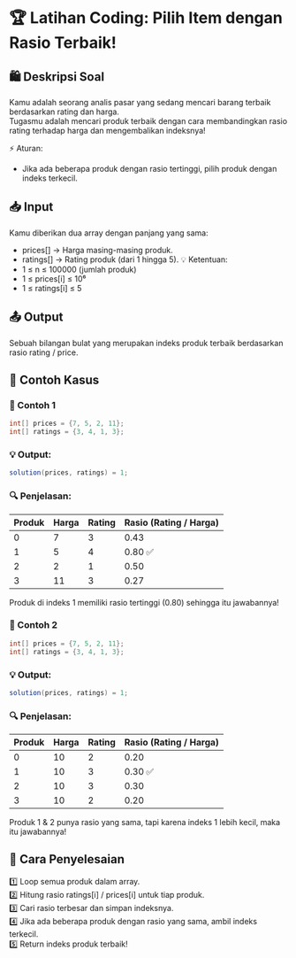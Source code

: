 
# 🏆 Latihan Coding: Pilih Item dengan Rasio Terbaik!

## 🛍 Deskripsi Soal
Kamu adalah seorang analis pasar yang sedang mencari barang terbaik berdasarkan rating dan harga.  
Tugasmu adalah mencari produk terbaik dengan cara membandingkan rasio rating terhadap harga dan mengembalikan indeksnya!

⚡ Aturan:
- Jika ada beberapa produk dengan rasio tertinggi, pilih produk dengan indeks terkecil.

## 📥 Input
Kamu diberikan dua array dengan panjang yang sama:
- prices[] → Harga masing-masing produk.
- ratings[] → Rating produk (dari 1 hingga 5).
  💡 Ketentuan:
- 1 ≤ n ≤ 100000 (jumlah produk)
- 1 ≤ prices[i] ≤ 10⁶
- 1 ≤ ratings[i] ≤ 5

## 📤 Output
Sebuah bilangan bulat yang merupakan indeks produk terbaik berdasarkan rasio rating / price.

## 📌 Contoh Kasus
### 🎯 Contoh 1
```java
int[] prices = {7, 5, 2, 11};
int[] ratings = {3, 4, 1, 3};
```

### 💡 Output:
```java
solution(prices, ratings) = 1;
```

### 🔍 Penjelasan:
| Produk | Harga | Rating | Rasio (Rating / Harga) |
|--------|-------|--------|-----------------------|
| 0      | 7     | 3      | 0.43                  |
| 1      | 5     | 4      | 0.80  ✅              |
| 2      | 2     | 1      | 0.50                  |
| 3      | 11    | 3      | 0.27                  |

Produk di indeks 1 memiliki rasio tertinggi (0.80) sehingga itu jawabannya!



### 🎯 Contoh 2
```java
int[] prices = {7, 5, 2, 11};
int[] ratings = {3, 4, 1, 3};
```

### 💡 Output:
```java
solution(prices, ratings) = 1;
```

### 🔍 Penjelasan:
| Produk | Harga | Rating | Rasio (Rating / Harga) |
|--------|-------|--------|-----------------------|
| 0      | 10    | 2      | 0.20                  |
| 1      | 10    | 3      | 0.30  ✅              |
| 2      | 10    | 3      | 0.30                  |
| 3      | 10    | 2      | 0.20                  |

Produk 1 & 2 punya rasio yang sama, tapi karena indeks 1 lebih kecil, maka itu jawabannya!


## 🚀 Cara Penyelesaian
1️⃣ Loop semua produk dalam array.  
2️⃣ Hitung rasio ratings[i] / prices[i] untuk tiap produk.  
3️⃣ Cari rasio terbesar dan simpan indeksnya.  
4️⃣ Jika ada beberapa produk dengan rasio yang sama, ambil indeks terkecil.  
5️⃣ Return indeks produk terbaik!